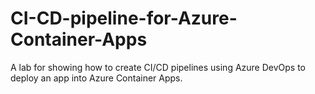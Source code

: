 # CI-CD-pipeline-for-Azure-Container-Apps
A lab for showing how to create CI/CD pipelines using Azure DevOps to deploy an app into Azure Container Apps.

